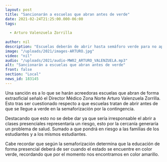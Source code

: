 ```yaml
---
layout: post
title: "Sancionarán a escuelas que abran antes de verde"
date: 2021-02-24T21:25:00.000-06:00
tags:
  
  - Arturo Valenzuela Zorrilla
  
author: nil
description: "Escuelas deberán de abrir hasta semáforo verde para no aplicar sanciones."
image: "/uploads/2021/images-ARTURO.jpg"
video: "nil"
audio: "/uploads/2021/audio-MW02_ARTURO_VALENZUELA.mp3"
alt: "Sancionarán a escuelas que abran antes de verde"
front: false
section: "Local"
news_id: 183145
---
```


Una sanción es a lo que se harán acreedoras escuelas que abran de forma extraoficial señaló el Director Médico Zona Norte Arturo Valenzuela Zorrilla. Esto tras ser cuestionado respecto a que escuelas tratan de abrir antes de que se llegue a verde en la semaforización por la contingencia.

Destacando que esto no se debe dar ya que sería irresponsable el abrir a clases presenciales representaría un riesgo, esto por la cercanía generaría un problema de salud. Sumado a que pondrá en riesgo a las familias de los estudiantes y a los mismos estudiantes.

Cabe recordar que según la semaforización determina que la educación de forma presencial deberá de ser cuando el estado se encuentre en color verde, recordando que por el momento nos encontramos en color amarillo.